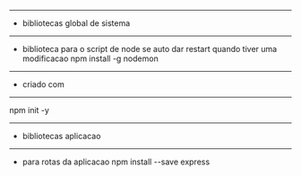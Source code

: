 --- ---------------------------------------------------
- bibliotecas global de sistema
--- ---------------------------------------------------
- biblioteca para o script de node se auto dar restart quando tiver uma modificacao
 npm install -g nodemon 
  
  
--- ---------------------------------------------------
- criado com
--- ---------------------------------------------------
npm init -y

 --- ---------------------------------------------------
 - bibliotecas aplicacao
 --- ---------------------------------------------------

- para rotas da aplicacao
npm install --save express